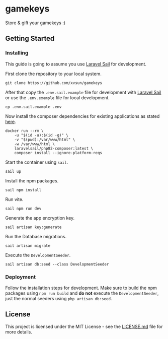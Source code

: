 # gamekeys

Store & gift your gamekeys :)

## Getting Started

### Installing

This guide is going to assume you use [Laravel Sail](https://laravel.com/docs/9.x/sail) for development.

First clone the repository to your local system.

```shell
git clone https://github.com/xvsun/gamekeys
```

After that copy the `.env.sail.example` file for development with [Laravel Sail](https://laravel.com/docs/9.x/sail) or use the `.env.example` file for local development.

```shell
cp .env.sail.example .env
```

Now install the composer dependencies for existing applications as stated [here](https://laravel.com/docs/9.x/sail#installing-composer-dependencies-for-existing-projects).

```shell
docker run --rm \
    -u "$(id -u):$(id -g)" \
    -v "$(pwd):/var/www/html" \
    -w /var/www/html \
    laravelsail/php82-composer:latest \
    composer install --ignore-platform-reqs
```

Start the container using `sail`.

```shell
sail up
```

Install the npm packages.

```shell
sail npm install
```

Run vite.

```shell
sail npm run dev
```

Generate the app encryption key.

```shell
sail artisan key:generate
```

Run the Database migrations.
```shell
sail artisan migrate
```

Execute the `DevelopmentSeeder`.
```shell
sail artisan db:seed --class DevelopmentSeeder
```

### Deployment

Follow the installation steps for development. Make sure to build the npm packages using `npm run build` and **do not** execute the `DevelopmentSeeder`, just the normal seeders using `php artisan db:seed`.

## License

This project is licensed under the MIT License - see the [LICENSE.md](LICENSE.md) file for more details.